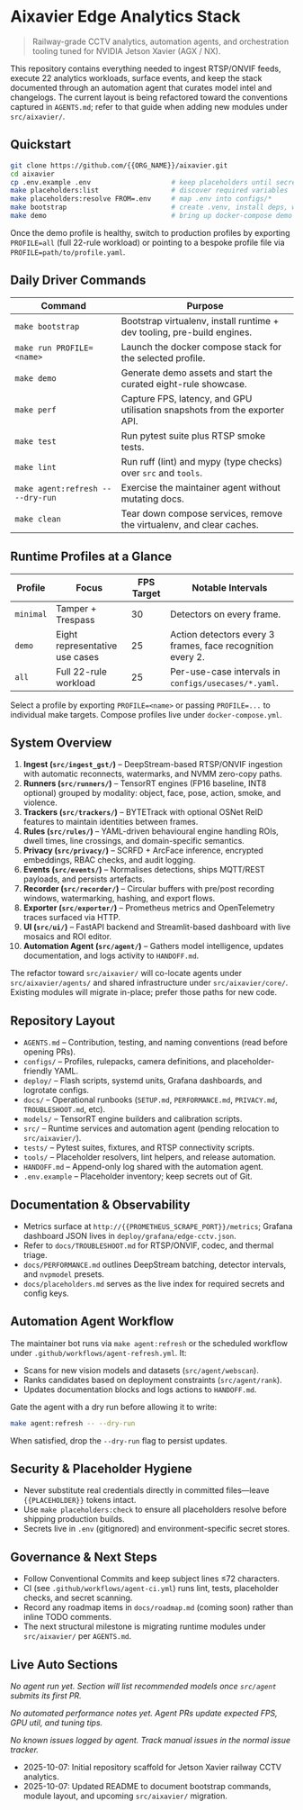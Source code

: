 # Aixavier Edge Analytics Stack

> Railway-grade CCTV analytics, automation agents, and orchestration tooling tuned for NVIDIA Jetson Xavier (AGX / NX).

This repository contains everything needed to ingest RTSP/ONVIF feeds, execute 22 analytics workloads, surface events, and keep the stack documented through an automation agent that curates model intel and changelogs. The current layout is being refactored toward the conventions captured in `AGENTS.md`; refer to that guide when adding new modules under `src/aixavier/`.

## Quickstart
```bash
git clone https://github.com/{{ORG_NAME}}/aixavier.git
cd aixavier
cp .env.example .env                    # keep placeholders until secrets are issued
make placeholders:list                  # discover required variables
make placeholders:resolve FROM=.env     # map .env into configs/*
make bootstrap                          # create .venv, install deps, warm TensorRT engines
make demo                               # bring up docker-compose demo with synthetic RTSP feed
```

Once the demo profile is healthy, switch to production profiles by exporting `PROFILE=all` (full 22-rule workload) or pointing to a bespoke profile file via `PROFILE=path/to/profile.yaml`.

## Daily Driver Commands
| Command | Purpose |
|---------|---------|
| `make bootstrap` | Bootstrap virtualenv, install runtime + dev tooling, pre-build engines. |
| `make run PROFILE=<name>` | Launch the docker compose stack for the selected profile. |
| `make demo` | Generate demo assets and start the curated eight-rule showcase. |
| `make perf` | Capture FPS, latency, and GPU utilisation snapshots from the exporter API. |
| `make test` | Run pytest suite plus RTSP smoke tests. |
| `make lint` | Run ruff (lint) and mypy (type checks) over `src` and `tools`. |
| `make agent:refresh -- --dry-run` | Exercise the maintainer agent without mutating docs. |
| `make clean` | Tear down compose services, remove the virtualenv, and clear caches. |

## Runtime Profiles at a Glance
| Profile | Focus | FPS Target | Notable Intervals |
|---------|-------|------------|-------------------|
| `minimal` | Tamper + Trespass | 30 | Detectors on every frame. |
| `demo` | Eight representative use cases | 25 | Action detectors every 3 frames, face recognition every 2. |
| `all` | Full 22-rule workload | 25 | Per-use-case intervals in `configs/usecases/*.yaml`. |

Select a profile by exporting `PROFILE=<name>` or passing `PROFILE=...` to individual make targets. Compose profiles live under `docker-compose.yml`.

## System Overview
1. **Ingest (`src/ingest_gst/`)** – DeepStream-based RTSP/ONVIF ingestion with automatic reconnects, watermarks, and NVMM zero-copy paths.
2. **Runners (`src/runners/`)** – TensorRT engines (FP16 baseline, INT8 optional) grouped by modality: object, face, pose, action, smoke, and violence.
3. **Trackers (`src/trackers/`)** – BYTETrack with optional OSNet ReID features to maintain identities between frames.
4. **Rules (`src/rules/`)** – YAML-driven behavioural engine handling ROIs, dwell times, line crossings, and domain-specific semantics.
5. **Privacy (`src/privacy/`)** – SCRFD + ArcFace inference, encrypted embeddings, RBAC checks, and audit logging.
6. **Events (`src/events/`)** – Normalises detections, ships MQTT/REST payloads, and persists artefacts.
7. **Recorder (`src/recorder/`)** – Circular buffers with pre/post recording windows, watermarking, hashing, and export flows.
8. **Exporter (`src/exporter/`)** – Prometheus metrics and OpenTelemetry traces surfaced via HTTP.
9. **UI (`src/ui/`)** – FastAPI backend and Streamlit-based dashboard with live mosaics and ROI editor.
10. **Automation Agent (`src/agent/`)** – Gathers model intelligence, updates documentation, and logs activity to `HANDOFF.md`.

The refactor toward `src/aixavier/` will co-locate agents under `src/aixavier/agents/` and shared infrastructure under `src/aixavier/core/`. Existing modules will migrate in-place; prefer those paths for new code.

## Repository Layout
- `AGENTS.md` – Contribution, testing, and naming conventions (read before opening PRs).
- `configs/` – Profiles, rulepacks, camera definitions, and placeholder-friendly YAML.
- `deploy/` – Flash scripts, systemd units, Grafana dashboards, and logrotate configs.
- `docs/` – Operational runbooks (`SETUP.md`, `PERFORMANCE.md`, `PRIVACY.md`, `TROUBLESHOOT.md`, etc).
- `models/` – TensorRT engine builders and calibration scripts.
- `src/` – Runtime services and automation agent (pending relocation to `src/aixavier/`).
- `tests/` – Pytest suites, fixtures, and RTSP connectivity scripts.
- `tools/` – Placeholder resolvers, lint helpers, and release automation.
- `HANDOFF.md` – Append-only log shared with the automation agent.
- `.env.example` – Placeholder inventory; keep secrets out of Git.

## Documentation & Observability
- Metrics surface at `http://{{PROMETHEUS_SCRAPE_PORT}}/metrics`; Grafana dashboard JSON lives in `deploy/grafana/edge-cctv.json`.
- Refer to `docs/TROUBLESHOOT.md` for RTSP/ONVIF, codec, and thermal triage.
- `docs/PERFORMANCE.md` outlines DeepStream batching, detector intervals, and `nvpmodel` presets.
- `docs/placeholders.md` serves as the live index for required secrets and config keys.

## Automation Agent Workflow
The maintainer bot runs via `make agent:refresh` or the scheduled workflow under `.github/workflows/agent-refresh.yml`. It:
- Scans for new vision models and datasets (`src/agent/webscan`).
- Ranks candidates based on deployment constraints (`src/agent/rank`).
- Updates documentation blocks and logs actions to `HANDOFF.md`.

Gate the agent with a dry run before allowing it to write:
```bash
make agent:refresh -- --dry-run
```
When satisfied, drop the `--dry-run` flag to persist updates.

## Security & Placeholder Hygiene
- Never substitute real credentials directly in committed files—leave `{{PLACEHOLDER}}` tokens intact.
- Use `make placeholders:check` to ensure all placeholders resolve before shipping production builds.
- Secrets live in `.env` (gitignored) and environment-specific secret stores.

## Governance & Next Steps
- Follow Conventional Commits and keep subject lines ≤72 characters.
- CI (see `.github/workflows/agent-ci.yml`) runs lint, tests, placeholder checks, and secret scanning.
- Record any roadmap items in `docs/roadmap.md` (coming soon) rather than inline TODO comments.
- The next structural milestone is migrating runtime modules under `src/aixavier/` per `AGENTS.md`.

## Live Auto Sections
<!-- auto:start name=recommended-models -->
_No agent run yet. Section will list recommended models once `src/agent` submits its first PR._
<!-- auto:end -->

<!-- auto:start name=performance-tuning -->
_No automated performance notes yet. Agent PRs update expected FPS, GPU util, and tuning tips._
<!-- auto:end -->

<!-- auto:start name=known-issues -->
_No known issues logged by agent. Track manual issues in the normal issue tracker._
<!-- auto:end -->

<!-- auto:start name=changelog -->
- 2025-10-07: Initial repository scaffold for Jetson Xavier railway CCTV analytics.
- 2025-10-07: Updated README to document bootstrap commands, module layout, and upcoming `src/aixavier/` migration.
<!-- auto:end -->
